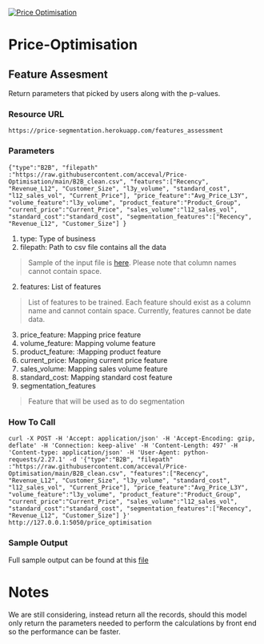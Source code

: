 [![Price Optimisation](https://github.com/acceval/Price-Optimisation/actions/workflows/main.yml/badge.svg)](https://github.com/acceval/Price-Optimisation/actions/workflows/main.yml)

# Price-Optimisation

## Feature Assesment

Return parameters that picked by users along with the p-values.

### Resource URL

```
https://price-segmentation.herokuapp.com/features_assessment
```

### Parameters

```
{"type":"B2B", "filepath" :"https://raw.githubusercontent.com/acceval/Price-Optimisation/main/B2B_clean.csv", "features":["Recency", "Revenue_L12", "Customer_Size", "l3y_volume", "standard_cost", "l12_sales_vol", "Current_Price"], "price_feature":"Avg_Price_L3Y", "volume_feature":"l3y_volume", "product_feature":"Product_Group", "current_price":"Current_Price", "sales_volume":"l12_sales_vol", "standard_cost":"standard_cost", "segmentation_features":["Recency", "Revenue_L12", "Customer_Size"] }
```

1. type: Type of business
2. filepath: Path to csv file contains all the data

> Sample of the input file is [here](https://raw.githubusercontent.com/acceval/Price-Optimisation/main/B2B_clean.csv). Please note that column names cannot contain space.

2. features: List of features

> List of features to be trained. Each feature should exist as a column name and cannot contain space. Currently, features cannot be date data.

3. price_feature: Mapping price feature
4. volume_feature: Mapping volume feature
5. product_feature: :Mapping product feature
6. current_price: Mapping current price feature
7. sales_volume: Mapping sales volume feature
8. standard_cost: Mapping standard cost feature
9. segmentation_features

> Feature that will be used as to do segmentation


### How To Call

```
curl -X POST -H 'Accept: application/json' -H 'Accept-Encoding: gzip, deflate' -H 'Connection: keep-alive' -H 'Content-Length: 497' -H 'Content-type: application/json' -H 'User-Agent: python-requests/2.27.1' -d '{"type":"B2B", "filepath" :"https://raw.githubusercontent.com/acceval/Price-Optimisation/main/B2B_clean.csv", "features":["Recency", "Revenue_L12", "Customer_Size", "l3y_volume", "standard_cost", "l12_sales_vol", "Current_Price"], "price_feature":"Avg_Price_L3Y", "volume_feature":"l3y_volume", "product_feature":"Product_Group", "current_price":"Current_Price", "sales_volume":"l12_sales_vol", "standard_cost":"standard_cost", "segmentation_features":["Recency", "Revenue_L12", "Customer_Size"] }' http://127.0.0.1:5050/price_optimisation

```

### Sample Output

Full sample output can be found at this [file](https://raw.githubusercontent.com/acceval/Price-Optimisation/main/output.json )

# Notes 

We are still considering, instead return all the records, should this model only return the parameters needed to perform the calculations by front end so the performance can be faster.
